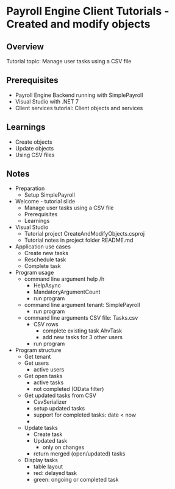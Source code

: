 # Payroll Engine Client Tutorials - Created and modify objects

## Overview

Tutorial topic: Manage user tasks using a CSV file

## Prerequisites

- Payroll Engine Backend running with SimplePayroll
- Visual Studio with .NET 7
- Client services tutorial: Client objects and services

## Learnings

- Create objects
- Update objects
- Using CSV files

## Notes
- Preparation
	- Setup SimplePayroll
- Welcome - tutorial slide
	- Manage user tasks using a CSV file
	- Prerequisites
	- Learnings
- Visual Studio
	- Tutorial project CreateAndModifyObjects.csproj
	- Tutorial notes in project folder README.md
- Application use cases
	- Create new tasks
	- Reschedule task
	- Complete task
- Program usage
	- command line argument help /h
		- HelpAsync
		- MandatoryArgumentCount
		- run program
	- command line argument tenant: SimplePayroll
		- run program
	- command line arguments CSV file: Tasks.csv
		- CSV rows
			- complete existing task AhvTask
			- add new tasks for 3 other users
		- run program
- Program structure
	- Get tenant
	- Get users
		- active users
	- Get open tasks
		- active tasks
		- not completed (OData filter)
	- Get updated tasks from CSV
		- CsvSerializer
		- setup updated tasks
		- support for completed tasks: date < now
		- 
	- Update tasks
		- Create task
		- Updated task
			- only on changes
		- return merged (open/updated) tasks
	- Display tasks
		- table layout
		- red: delayed task
		- green: ongoing or completed task
